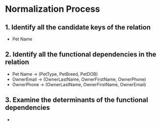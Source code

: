 # Normalization Process

## 1. Identify all the candidate keys of the relation
   * Pet Name
## 2. Identify all the functional dependencies in the relation
   * Pet Name &#8594; (PetType, PetBreed, PetDOB)
   * OwnerEmail &#8594; (OwnerLastName, OwnerFirstName, OwnerPhone)
   * OwnerPhone &#8594; (OwnerLastName, OwnerFirstName, OwnerEmail)
## 3. Examine the determinants of the functional dependencies
   *

